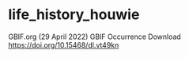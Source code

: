# life_history_houwie


GBIF.org (29 April 2022) GBIF Occurrence Download https://doi.org/10.15468/dl.vt49kn

